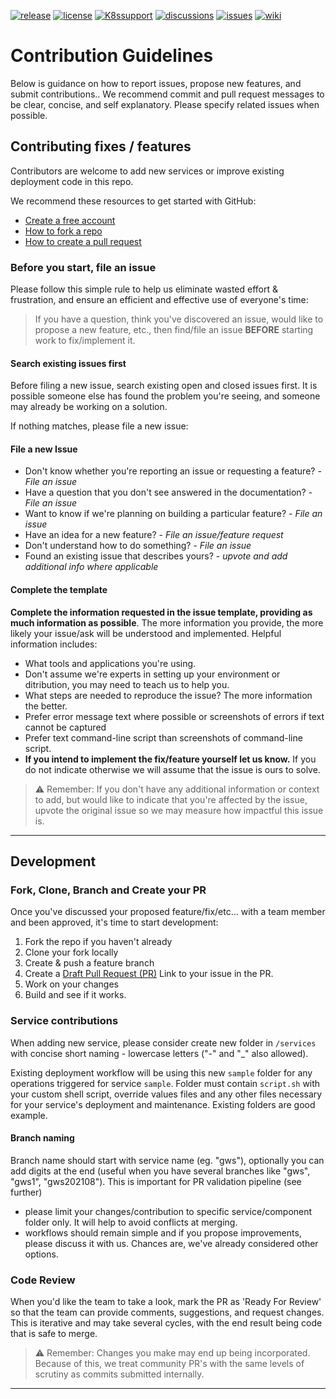 [![release](https://flat.badgen.net/github/release/genesys/multicloud-services?color=pink)](https://github.com/genesys/multicloud-services/)
[![license](https://flat.badgen.net/github/license/genesys/multicloud-services?color=blue)](/LICENSE)
[![K8ssupport](https://flat.badgen.net/badge/supported%20K8s%20release/1.22/cyan)](https://all.docs.genesys.com/ReleaseNotes/Current/GenesysEngage-cloud/PrivateEdition)
[![discussions](https://img.shields.io/github/discussions/genesys/multicloud-services?style=flat-square&color=green)](https://github.com/genesys/multicloud-services/discussions)
[![issues](https://flat.badgen.net/github/open-issues/genesys/multicloud-services?color=purple)](https://github.com/genesys/multicloud-services/issues)
[![wiki](https://img.shields.io/badge/wiki-documentation-forestgreen?style=flat-square)](https://github.com/genesys/multicloud-services/wiki)
# Contribution Guidelines

Below is guidance on how to report issues, propose new features, and submit contributions..
We recommend commit and pull request messages to be clear, concise, and self explanatory.  Please specify related issues when possible.

## Contributing fixes / features

Contributors are welcome to add new services or improve existing deployment code in this repo.   

We recommend these resources to get started with GitHub:

- [Create a free account](https://github.com/)
- [How to fork a repo](https://help.github.com/articles/fork-a-repo)
- [How to create a pull request](https://help.github.com/articles/creating-a-pull-request)

### Before you start, file an issue

Please follow this simple rule to help us eliminate wasted effort & frustration, and ensure an efficient and effective use of everyone's time:

> If you have a question, think you've discovered an issue, would like to propose a new feature, etc., then find/file an issue **BEFORE** starting work to fix/implement it.

#### Search existing issues first

Before filing a new issue, search existing open and closed issues first. It is possible someone else has found the problem you're seeing, and someone may already be working on a solution.

If nothing matches, please file a new issue:

#### File a new Issue

* Don't know whether you're reporting an issue or requesting a feature? - _File an issue_
* Have a question that you don't see answered in the documentation? - _File an issue_
* Want to know if we're planning on building a particular feature? - _File an issue_
* Have an idea for a new feature? - _File an issue/feature request_
* Don't understand how to do something? - _File an issue_
* Found an existing issue that describes yours? - _upvote and add additional info where applicable_

#### Complete the template

**Complete the information requested in the issue template, providing as much information as possible**. The more information you provide, the more likely your issue/ask will be understood and implemented. Helpful information includes:

* What tools and applications you're using.
* Don't assume we're experts in setting up your environment or ditribution, you may need to teach us to help you.
* What steps are needed to reproduce the issue? The more information the better.
* Prefer error message text where possible or screenshots of errors if text cannot be captured
* Prefer text command-line script than screenshots of command-line script.
* **If you intend to implement the fix/feature yourself let us know.** If you do not indicate otherwise we will assume that the issue is ours to solve.

> ⚠ Remember: If you don't have any additional information or context to add, but would like to indicate that you're affected by the issue, upvote the original issue so we may measure how impactful this issue is.

---
## Development

### Fork, Clone, Branch and Create your PR

Once you've discussed your proposed feature/fix/etc... with a team member and been approved, it's time to start development:

1. Fork the repo if you haven't already
1. Clone your fork locally
1. Create & push a feature branch
1. Create a [Draft Pull Request (PR)](https://github.blog/2019-02-14-introducing-draft-pull-requests/) Link to your issue in the PR.
1. Work on your changes
1. Build and see if it works.

### Service contributions
When adding new service, please consider create new folder in `/services` with concise short naming - lowercase letters ("-" and "_" also allowed). 

Existing deployment workflow will be using this new `sample` folder for any operations triggered for service `sample`. Folder must contain `script.sh` with your custom shell script, override values files and any other files necessary for your service's deployment and maintenance. Existing folders are good example.

#### Branch naming
Branch name should start with service name (eg. "gws"), optionally you can add digits at the end (useful when you have several branches like "gws", "gws1", "gws202108"). This is important for PR validation pipeline (see further)

* please limit your changes/contribution to specific service/component folder only. It will help to avoid conflicts at merging.
* workflows should remain simple and if you propose improvements, please discuss it with us. Chances are, we've already considered other options.


### Code Review

When you'd like the team to take a look, mark the PR as 'Ready For Review' so that the team can provide comments, suggestions, and request changes. This is iterative and may take several cycles, with the end result being code that is safe to merge.

> ⚠ Remember: Changes you make may end up being incorporated. Because of this, we treat community PR's with the same levels of scrutiny as commits submitted internally.

---
